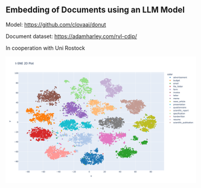 ## Embedding of Documents using an LLM Model

Model: https://github.com/clovaai/donut

Document dataset: https://adamharley.com/rvl-cdip/ 

In cooperation with Uni Rostock

![Example](newplot.png)
